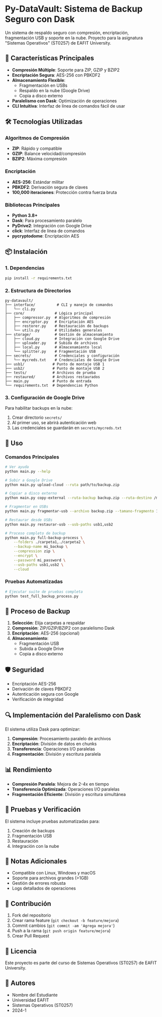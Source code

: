 # Py-DataVault: Sistema de Backup Seguro con Dask

Un sistema de respaldo seguro con compresión, encriptación, fragmentación USB y soporte en la nube. Proyecto para la asignatura "Sistemas Operativos" (ST0257) de EAFIT University.

## 🎯 Características Principales

- **Compresión Múltiple**: Soporte para ZIP, GZIP y BZIP2
- **Encriptación Segura**: AES-256 con PBKDF2
- **Almacenamiento Flexible**: 
  - Fragmentación en USBs
  - Respaldo en la nube (Google Drive)
  - Copia a disco externo
- **Paralelismo con Dask**: Optimización de operaciones
- **CLI Intuitiva**: Interfaz de línea de comandos fácil de usar

## 🛠️ Tecnologías Utilizadas

### Algoritmos de Compresión
- **ZIP**: Rápido y compatible
- **GZIP**: Balance velocidad/compresión  
- **BZIP2**: Máxima compresión

### Encriptación
- **AES-256**: Estándar militar
- **PBKDF2**: Derivación segura de claves
- **100,000 iteraciones**: Protección contra fuerza bruta

### Bibliotecas Principales
- **Python 3.8+**
- **Dask**: Para procesamiento paralelo
- **PyDrive2**: Integración con Google Drive
- **click**: Interfaz de línea de comandos
- **pycryptodome**: Encriptación AES

## 📦 Instalación

### 1. Dependencias

```bash
pip install -r requirements.txt
```

### 2. Estructura de Directorios

```
py-datavault/
├── interface/          # CLI y manejo de comandos
│   └── cli.py
├── core/              # Lógica principal
│   ├── compressor.py  # Algoritmos de compresión
│   ├── encryptor.py   # Encriptación AES
│   ├── restorer.py    # Restauración de backups
│   └── utils.py       # Utilidades generales
├── storage/           # Gestión de almacenamiento
│   ├── cloud.py       # Integración con Google Drive
│   ├── uploader.py    # Subida de archivos
│   ├── local.py       # Almacenamiento local
│   └── splitter.py    # Fragmentación USB
├── secrets/           # Credenciales y configuración
│   └── mycreds.txt    # Credenciales de Google Drive
├── usb1/             # Punto de montaje USB 1
├── usb2/             # Punto de montaje USB 2
├── tests/            # Archivos de prueba
├── restaured/        # Archivos restaurados
├── main.py           # Punto de entrada
└── requirements.txt  # Dependencias Python
```

### 3. Configuración de Google Drive

Para habilitar backups en la nube:

1. Crear directorio `secrets/`
2. Al primer uso, se abrirá autenticación web
3. Las credenciales se guardarán en `secrets/mycreds.txt`

## 🚀 Uso

### Comandos Principales

```bash
# Ver ayuda
python main.py --help

# Subir a Google Drive
python main.py upload-cloud --ruta path/to/backup.zip

# Copiar a disco externo
python main.py copy-external --ruta-backup backup.zip --ruta-destino /media/external/

# Fragmentar en USBs
python main.py fragmentar-usb --archivo backup.zip --tamano-fragmento 1 --usb-paths usb1,usb2

# Restaurar desde USBs
python main.py restaurar-usb --usb-paths usb1,usb2

# Proceso completo de backup
python main.py full-backup-process \
    --folders ./carpeta1,./carpeta2 \
    --backup-name mi_backup \
    --compression zip \
    --encrypt \
    --password mi_password \
    --usb-paths usb1,usb2 \
    --cloud
```

### Pruebas Automatizadas

```bash
# Ejecutar suite de pruebas completa
python test_full_backup_process.py
```

## 🔄 Proceso de Backup

1. **Selección**: Elija carpetas a respaldar
2. **Compresión**: ZIP/GZIP/BZIP2 con paralelismo Dask
3. **Encriptación**: AES-256 (opcional)
4. **Almacenamiento**: 
   - Fragmentación USB
   - Subida a Google Drive
   - Copia a disco externo

## 🛡️ Seguridad

- Encriptación AES-256
- Derivación de claves PBKDF2
- Autenticación segura con Google
- Verificación de integridad

## 🔍 Implementación del Paralelismo con Dask

El sistema utiliza Dask para optimizar:

1. **Compresión**: Procesamiento paralelo de archivos
2. **Encriptación**: División de datos en chunks
3. **Transferencia**: Operaciones I/O paralelas
4. **Fragmentación**: División y escritura paralela

## 📊 Rendimiento

- **Compresión Paralela**: Mejora de 2-4x en tiempo
- **Transferencia Optimizada**: Operaciones I/O paralelas
- **Fragmentación Eficiente**: División y escritura simultánea

## 🧪 Pruebas y Verificación

El sistema incluye pruebas automatizadas para:

1. Creación de backups
2. Fragmentación USB
3. Restauración
4. Integración con la nube

## 📝 Notas Adicionales

- Compatible con Linux, Windows y macOS
- Soporte para archivos grandes (>1GB)
- Gestión de errores robusta
- Logs detallados de operaciones

## 🤝 Contribución

1. Fork del repositorio
2. Crear rama feature (`git checkout -b feature/mejora`)
3. Commit cambios (`git commit -am 'Agrega mejora'`)
4. Push a la rama (`git push origin feature/mejora`)
5. Crear Pull Request

## 📄 Licencia

Este proyecto es parte del curso de Sistemas Operativos (ST0257) de EAFIT University.

## 👥 Autores

- Nombre del Estudiante
- Universidad EAFIT
- Sistemas Operativos (ST0257)
- 2024-1

